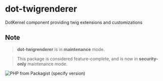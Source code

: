 # dot-twigrenderer

DotKernel component providing twig extensions and customizations

## Note

> **dot-twigrenderer**  is in **maintenance** mode.

> This package is considered feature-complete, and is now in **security-only** maintenance mode.

![PHP from Packagist (specify version)](https://img.shields.io/packagist/php-v/dotkernel/dot-twigrenderer/2.9.3)
